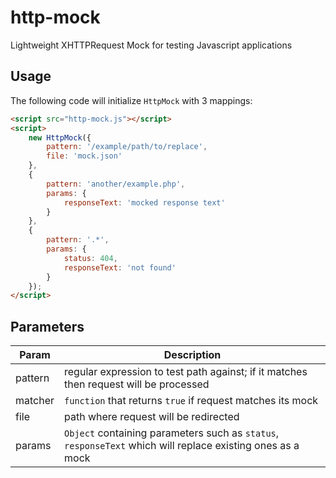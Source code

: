 # http-mock
Lightweight XHTTPRequest Mock for testing Javascript applications

## Usage

The following code will initialize `HttpMock` with 3 mappings:

```html
<script src="http-mock.js"></script>
<script>
    new HttpMock({
        pattern: '/example/path/to/replace',
        file: 'mock.json'
    },
    {
        pattern: 'another/example.php',
        params: {
            responseText: 'mocked response text'
        }
    },
    {
        pattern: '.*',
        params: {
            status: 404,
            responseText: 'not found'
        }
    });
</script>
```
## Parameters

| Param   | Description                                                                                                |
| ------- | ---------------------------------------------------------------------------------------------------------- |
| pattern | regular expression to test path against; if it matches then request will be processed                      |
| matcher | `function` that returns `true` if request matches its mock                                                 |
| file    | path where request will be redirected                                                                      |
| params  | `Object` containing parameters such as `status`, `responseText` which will replace existing ones as a mock |
